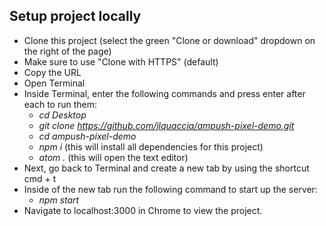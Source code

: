 ## Setup project locally
-	Clone this project (select the green "Clone or download" dropdown on the right of the page)
-	Make sure to use "Clone with HTTPS" (default)
-	Copy the URL
-	Open Terminal
- Inside Terminal, enter the following commands and press enter after each to run them:
  - *cd Desktop*
  - *git clone https://github.com/jlquaccia/ampush-pixel-demo.git*
  - *cd ampush-pixel-demo*
  - *npm i* (this will install all dependencies for this project)
  - *atom .* (this will open the text editor)
- Next, go back to Terminal and create a new tab by using the shortcut cmd + t
- Inside of the new tab run the following command to start up the server:
  - *npm start*
- Navigate to localhost:3000 in Chrome to view the project.
